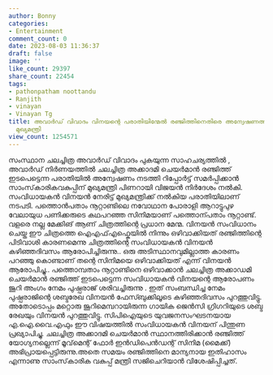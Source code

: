 ```yaml
---
author: Bonny
categories:
- Entertainment
comment_count: 0
date: 2023-08-03 11:36:37
draft: false
image: ''
like_count: 29397
share_count: 22454
tags:
- pathonpatham noottandu
- Ranjith
- vinayan
- Vinayan Tg
title: അവാർഡ് വിവാദം വിനയന്റെ പരാതിയിന്മേൽ രഞ്ജിത്തിനെതിരെ അന്വേഷണത്തിന് ഉത്തരവിട്ട്
  മുഖ്യമന്ത്രി
view_count: 1254571
---
```


സംസ്ഥാന ചലച്ചിത്ര അവാർഡ് വിവാദം പുകയുന്ന സാഹചര്യത്തിൽ , അവാര്‍ഡ് നിര്‍ണയത്തില്‍ ചലച്ചിത്ര അക്കാദമി ചെയര്‍മാന്‍ രഞ്ജിത്ത് ഇടപെട്ടെന്ന പരാതിയില്‍ അന്വേഷണം നടത്തി റിപ്പോര്‍ട്ട് സമര്‍പ്പിക്കാന്‍ സാംസ്‌കാരികവകുപ്പിന് മുഖ്യമന്ത്രി പിണറായി വിജയൻ നിര്‍ദേശം നല്‍കി. സംവിധായകന്‍ വിനയന്‍ നേരിട്ട് മുഖ്യമന്ത്രിക്ക് നല്‍കിയ പരാതിയിലാണ് നടപടി. [](http://13.232.38.164/wp-content/uploads/2023/08/eggggg.jpg)പത്തൊൻപതാം നൂറ്റാണ്ടിലെ നവോഥാന പോരാളി ആറാട്ടുപുഴ വേലായുധ പണിക്കരുടെ കഥപറഞ്ഞ സിനിമയാണ് പത്തൊന്പതാം നൂറ്റാണ്ട്. വളരെ നല്ല മേക്കിങ് ആണ് ചിത്രത്തിന്റെ പ്രധാന മേന്മ. വിനയൻ സംവിധാനം ചെയ്ത ഈ ചിത്രത്തെ ഐഎഫ്എഫ്കെയിൽ നിന്നും ഒഴിവാക്കിയത് രഞ്ജിത്തിന്റെ പിടിവാശി കാരണമെന്നു ചിത്രത്തിന്റെ സംവിധായകൻ വിനയൻ കഴിഞ്ഞദിവസം ആരോപിച്ചിരുന്നു.. ഒരു അടിസ്ഥാനവുമില്ലാത്ത കാരണം പറഞ്ഞു കൊണ്ടാണ് തന്റെ സിനിമയെ ഒഴിവാക്കിയത് എന്ന് വിനയൻ ആരോപിച്ചു.. പത്തൊമ്പതാം നൂറ്റാണ്ടിനെ ഒഴിവാക്കാൻ ചലച്ചിത്ര അക്കാഡമി ചെയർമാൻ രഞ്ജിത്ത് ഇടപെട്ടെന്ന സംവിധായകൻ വിനയന്റെ ആരോപണം ജൂറി അംഗം നേമം പുഷ്പരാജ് ശരിവച്ചിരുന്നു . ഇത് സംബന്ധിച്ച നേമം പുഷ്പരാജിന്റെ ശബ്ദരേഖ വിനയൻ ഫേസ്ബുക്കിലൂടെ കഴിഞ്ഞദിവസം പുറത്തുവിട്ടു. അതോടൊപ്പം മറ്റൊരു ജൂറിമെമ്പറായിരുന്ന ഗായിക ജെൻസി ഗ്രിഗറിയുടെ ശബ്ദ രേഖയും വിനയൻ പുറത്തുവിട്ടു. സിപിഐയുടെ യുവജനസംഘടനയായ എ.ഐ.വൈ.എഫും ഈ വിഷയത്തിൽ സംവിധായകൻ വിനയന് പിന്തുണ പ്രഖ്യാപിച്ചു. ചലച്ചിത്ര അക്കാദമി ചെയർമാൻ സ്ഥാനത്തിരിക്കാൻ രഞ്ജിത്ത് യോഗ്യനല്ലെന്ന് മൂവ്‌മെന്റ് ഫോർ ഇൻഡിപെൻഡന്റ് സിനിമ (മൈക്ക്) അഭിപ്രായപ്പെട്ടിരുന്നു.അതെ സമയം രഞ്ജിത്തിനെ മാന്യനായ ഇതിഹാസം എന്നാണു സാംസ്‌കാരിക വകുപ്പ് മന്ത്രി സജിചെറിയാൻ വിശേഷിപ്പിച്ചത്.